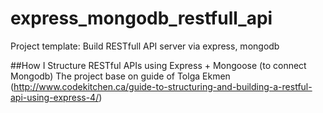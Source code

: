 # express_mongodb_restfull_api
Project template: Build RESTfull API server via express, mongodb

##How I Structure RESTful APIs using Express + Mongoose (to connect Mongodb)
The project base on guide of Tolga Ekmen (http://www.codekitchen.ca/guide-to-structuring-and-building-a-restful-api-using-express-4/)
